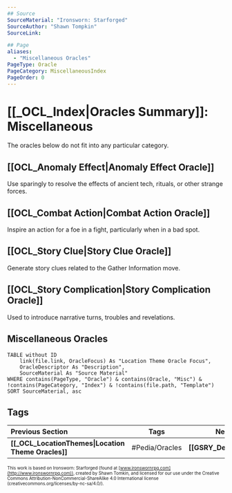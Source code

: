 ```yaml
---
## Source
SourceMaterial: "Ironsworn: Starforged"
SourceAuthor: "Shawn Tompkin"
SourceLink: 

## Page
aliases:
  - "Miscellaneous Oracles"
PageType: Oracle
PageCategory: MiscellaneousIndex
PageOrder: 0
---
```

# [[_OCL_Index|Oracles Summary]]: Miscellaneous
The oracles below do not fit into any particular category.

## [[OCL_Anomaly Effect|Anomaly Effect Oracle]]
Use sparingly to resolve the effects of ancient tech, rituals, or other strange forces.

## [[OCL_Combat Action|Combat Action Oracle]]
Inspire an action for a foe in a fight, particularly when in a bad spot.

## [[OCL_Story Clue|Story Clue Oracle]]
Generate story clues related to the Gather Information move.

## [[OCL_Story Complication|Story Complication Oracle]]
Used to introduce narrative turns, troubles and revelations.

## Miscellaneous Oracles

```dataview
TABLE without ID
	link(file.link, OracleFocus) As "Location Theme Oracle Focus",
	OracleDescriptor As "Description",
	SourceMaterial As "Source Material"
WHERE contains(PageType, "Oracle") & contains(Oracle, "Misc") & !contains(PageCategory, "Index") & !contains(file.path, "Template")
SORT SourceMaterial, asc
```

## Tags
| Previous Section | Tags | Next Section | 
| :--- | :---: | ---: |
| **[[_OCL_LocationThemes\|Location Theme Oracles]]** | #Pedia/Oracles | **[[GSRY_Definitions]]** |

<font size=-2>This work is based on Ironsworn: Starforged (found at [www.ironswornrpg.com](http://www.ironswornrpg.com)), created by Shawn Tomkin, and licensed for our use under the Creative Commons Attribution-NonCommercial-ShareAlike 4.0 International license  (creativecommons.org/licenses/by-nc-sa/4.0/).</font>